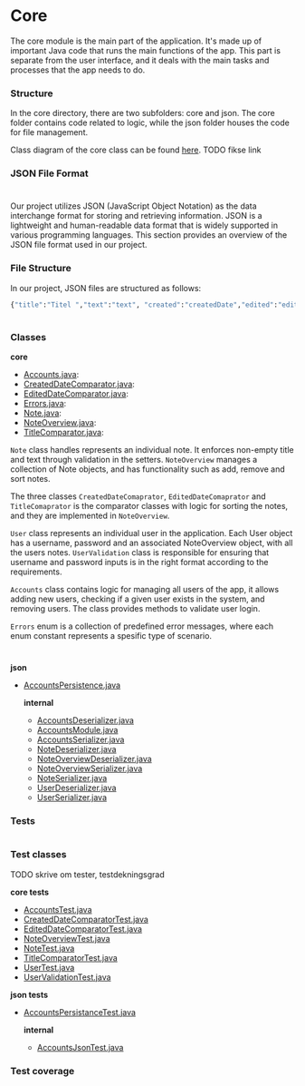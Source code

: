 # Core
The core module is the main part of the application. It's made up of important Java code that runs the main functions of the app. This part is separate from the user interface, and it deals with the main tasks and processes that the app needs to do.

### **Structure**
In the core directory, there are two subfolders: core and json. The core folder contains code related to logic, while the json folder houses the code for file management.

Class diagram of the core class can be found [here](/diagrams/README.md). TODO fikse link

### JSON File Format
#
Our project utilizes JSON (JavaScript Object Notation) as the data interchange format for storing and retrieving information. JSON is a lightweight and human-readable data format that is widely supported in various programming languages. This section provides an overview of the JSON file format used in our project.

### File Structure

In our project, JSON files are structured as follows:

```sh
{"title":"Titel ","text":"text", "created":"createdDate","edited":"editedDate"}
```
#

### **Classes**
**core**
- [Accounts.java](src/main/java/core/Accounts.java): 
- [CreatedDateComparator.java](src/main/java/core/CreatedDateComparator.java):
- [EditedDateComparator.java](src/main/java/core/EditedDateComparator.java):
- [Errors.java](src/main/java/core/Errors.java):
- [Note.java](src/main/java/core/Note.java):
- [NoteOverview.java](src/main/java/core/NoteOverview.java):
- [TitleComparator.java](src/main/java/core/TitleComparator.java):

`Note` class handles represents an individual note. It enforces non-empty title and text through validation in the setters. `NoteOverview` manages a collection of Note objects, and has functionality such as add, remove and sort notes. 

The three classes `CreatedDateComaprator`, `EditedDateComaprator` and `TitleComaprator` is the comparator classes with logic for sorting the notes, and they are implemented in `NoteOverview`. 

`User` class represents an individual user in the application. Each User object has a username, password and an associated NoteOverview object, with all the users notes. 
`UserValidation` class is responsible for ensuring that username and password inputs is in the right format according to the requirements. 


`Accounts` class contains logic for managing all users of the app, it allows adding new users, checking if a given user exists in the system, and removing users. The class provides methods to validate user login. 

`Errors` enum is a collection of predefined error messages, where each enum constant represents a spesific type of scenario. 
#

**json**
- [AccountsPersistence.java](src/main/java(json/AccountsPersistance.java))

    **internal**

    - [AccountsDeserializer.java](src/main/java/json/internal/AccountsDeserializer.java)
    - [AccountsModule.java](src/main/java/json/internal/AccountsModule.java)
    - [AccountsSerializer.java](src/main/java/json/internal/AccountsSerializer.java)
    - [NoteDeserializer.java](src/main/java/json/internal/NoteDeserializer.java)
    - [NoteOverviewDeserializer.java](src/main/java/json/internal/NoteOverviewDeserializer.java)
    - [NoteOverviewSerializer.java](src/main/java/json/internal/NoteOverviewSerializer.java)
    - [NoteSerializer.java](src/main/java/json/internal/NoteSerializer.java)
    - [UserDeserializer.java](src/main/java/json/internal/UserDeserializer.java)
    - [UserSerializer.java](src/main/java/json/internal/UserSerializer.java) 

### **Tests**
#
### Test classes
TODO skrive om tester, testdekningsgrad

**core tests**
- [AccountsTest.java](src/test/java/core/AccountsTest.java)
- [CreatedDateComparatorTest.java](src/test/java/core/CreatedDateComparatorTest.java)
- [EditedDateComparatorTest.java](src/test/java/core/EditedDateComparatorTest.java)
- [NoteOverviewTest.java](src/test/java/core/NoteOverviewTest.java)
- [NoteTest.java](src/test/java/core/NoteTest.java)
- [TitleComparatorTest.java](src/test/java/core/TitleComparatorTest.java)
- [UserTest.java](src/test/java/core/UserTest.java)
- [UserValidationTest.java](src/test/java/core/UserValidationTest.java)

**json tests**
- [AccountsPersistanceTest.java](src/test/java/json/AccountsPersistanceTest.java)

    **internal**
    - [AccountsJsonTest.java](src/test/java/json/internal/AccountsJsonTest.java)

### Test coverage
#



